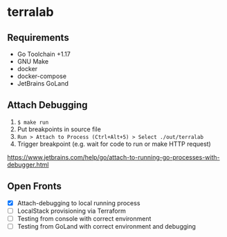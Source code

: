 # terralab

## Requirements

* Go Toolchain +1.17
* GNU Make
* docker
* docker-compose
* JetBrains GoLand


## Attach Debugging

1. `$ make run`
2. Put breakpoints in source file
3. `Run > Attach to Process (Ctrl+Alt+5) > Select ./out/terralab`
4. Trigger breakpoint (e.g. wait for code to run or make HTTP request)

https://www.jetbrains.com/help/go/attach-to-running-go-processes-with-debugger.html


## Open Fronts

* [X] Attach-debugging to local running process
* [ ] LocalStack provisioning via Terraform
* [ ] Testing from console with correct environment
* [ ] Testing from GoLand with correct environment and debugging
